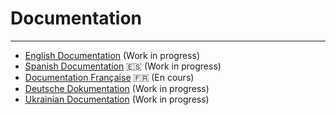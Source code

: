 # Documentation

---

- [English Documentation](./en) (Work in progress)
- [Spanish Documentation](./es) :es: (Work in progress)
- [Documentation Française](./fr) :fr: (En cours)
- [Deutsche Dokumentation](./de) (Work in progress)
- [Ukrainian Documentation](./uk) (Work in progress)
